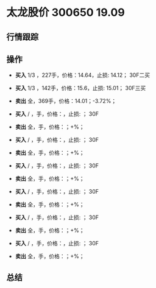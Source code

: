 # 太龙股价 300650 19.09

## 行情跟踪
  
## 操作
  - **买入** 1/3 ，227手，价格：14.64，止损: 14.12； 30F二买
  - **买入** 1/3 ，142手，价格：15.6，止损: 15.01； 30F三买
  - **卖出** 全，369手，价格：14.01；-3.72%；

  - **买入** / ，手，价格：，止损: ； 30F
  - **卖出** 全，手，价格：；+%；

  - **买入** / ，手，价格：，止损: ； 30F
  - **卖出** 全，手，价格：；+%；

  - **买入** / ，手，价格：，止损: ； 30F
  - **卖出** 全，手，价格：；+%；

  - **买入** / ，手，价格：，止损: ； 30F
  - **卖出** 全，手，价格：；+%；

  - **买入** / ，手，价格：，止损: ； 30F
  - **卖出** 全，手，价格：；+%；

  - **买入** / ，手，价格：，止损: ； 30F
  - **卖出** 全，手，价格：；+%；

## 总结
  